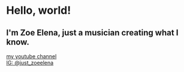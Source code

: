 # Hello, world!
## I'm Zoe Elena, just a musician creating what I know.

[my youtube channel](https://www.youtube.com/channel/UCnk4MFARN60heix6DMgd-BA)
<br>
[IG: @just_zoeelena](https://instagram.com/just_zoelena)
